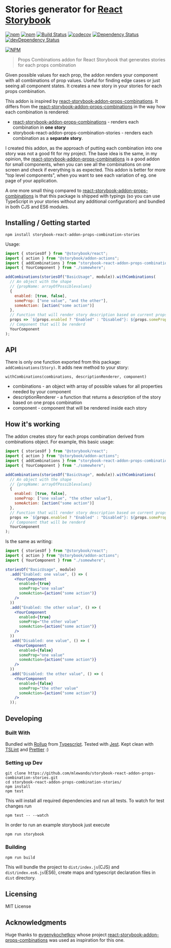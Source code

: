 # Stories generator for [React Storybook](https://github.com/storybooks/react-storybook)

[![npm][npm-version-svg]][npm]
[![npm][npm-downloads-svg]][npm]
[![Build Status][build-svg]][build]
[![codecov][coveradge-svg]][coveradge]
[![Dependency Status][deps-svg]][deps]
[![devDependency Status][dev-deps-svg]][dev-deps]

[![NPM][npm-stats-png]][npm]

[license-svg]: https://img.shields.io/github/license/mlewando/storybook-react-addon-props-combination-stories.svg
[license]: https://github.com/mlewando/storybook-react-addon-props-combination-stories/blob/master/LICENSE
[build-svg]: https://img.shields.io/travis/mlewando/storybook-react-addon-props-combination-stories.svg
[build]: https://travis-ci.org/mlewando/storybook-react-addon-props-combination-stories
[npm-version-svg]: https://img.shields.io/npm/v/storybook-react-addon-props-combination-stories.svg
[npm]: https://badge.fury.io/js/storybook-react-addon-props-combination-stories
[coveradge-svg]: https://img.shields.io/codecov/c/github/mlewando/storybook-react-addon-props-combination-stories.svg
[coveradge]: https://codecov.io/gh/mlewando/storybook-react-addon-props-combination-stories
[deps-svg]: https://img.shields.io/david/mlewando/storybook-react-addon-props-combination-stories.svg
[deps]: https://david-dm.org/mlewando/storybook-react-addon-props-combination-stories
[dev-deps-svg]: https://img.shields.io/david/dev/mlewando/storybook-react-addon-props-combination-stories.svg
[dev-deps]: https://david-dm.org/mlewando/storybook-react-addon-props-combination-stories?type=dev
[npm-downloads-svg]: https://img.shields.io/npm/dm/storybook-react-addon-props-combination-stories.svg
[npm-stats-png]: https://nodei.co/npm/storybook-react-addon-props-combination-stories.png

> Props Combinations addon for React Storybook that generates stories for each props combination

Given possible values for each prop, the addon renders your component with all combinations of prop values.
Useful for finding edge cases or just seeing all component states.
It creates a new story in your stories for each props combination.

This addon is inspired by [react-storybook-addon-props-combinations](https://github.com/evgenykochetkov/react-storybook-addon-props-combinations). It differs from the [react-storybook-addon-props-combinations](https://github.com/evgenykochetkov/react-storybook-addon-props-combinations) in the way how each combination is rendered:

* [react-storybook-addon-props-combinations](https://github.com/evgenykochetkov/react-storybook-addon-props-combinations) - renders each combination in **one story**
* storybook-react-addon-props-combination-stories - renders each combination as a **separate story**.

I created this addon, as the approach of putting each combination into one story was not a good fit for my project. The base idea is the same, in my opinion, the [react-storybook-addon-props-combinations](https://github.com/evgenykochetkov/react-storybook-addon-props-combinations) is a good addon for small components, when you can see all the combinations on one screen and check if everything is as expected. This addon is better for more "top level components", when you want to see each variation of eg. one page of your application.

A one more small thing compared to [react-storybook-addon-props-combinations](https://github.com/evgenykochetkov/react-storybook-addon-props-combinations) is that this package is shipped with typings (so you can use TypeScript in your stories without any additional configuration) and bundled in both CJS and ES6 modules.

## Installing / Getting started

```shell
npm install storybook-react-addon-props-combination-stories
```

Usage:

```js
import { storiesOf } from "@storybook/react";
import { action } from "@storybook/addon-actions";
import { addCombinations } from "storybook-react-addon-props-combination-stories";
import { YourComponent } from "./somewhere";

addCombinations(storiesOf("BasicUsage", module)).withCombinations(
  // An object with the shape
  // {propName: arrayOfPossiblevalues}
  {
    enabled: [true, false],
    someProp: ["one value", "and the other"],
    someAction: [action("some action")]
  },
  // Function that will render story description based on current props
  props => `${props.enabled ? "Enabled" : "Disabled"}: ${props.someProp}`,
  // Component that will be renderd
  YourComponent
);
```

## API

There is only one function exported from this package: `addCombinations(Story)`. It adds new method to your story:

`withCombinations(combinations, descriptionRenderer, component)`

* combinations - an object with array of possible values for all properties needed by your component
* descriptionRenderer - a function that returns a description of the story based on one props combination
* component - component that will be rendered inside each story

## How it's working

The addon creates story for each props combination derived from combinations object. For example, this basic usage:

```js
import { storiesOf } from "@storybook/react";
import { action } from "@storybook/addon-actions";
import { addCombinations } from "storybook-react-addon-props-combination-stories";
import { YourComponent } from "./somewhere";

addCombinations(storiesOf("BasicUsage", module)).withCombinations(
  // An object with the shape
  // {propName: arrayOfPossiblevalues}
  {
    enabled: [true, false],
    someProp: ["one value", "the other value"],
    someAction: [action("some action")]
  },
  // Function that will render story description based on current props
  props => `${props.enabled ? "Enabled" : "Disabled"}: ${props.someProp}`,
  // Component that will be renderd
  YourComponent
);
```

Is the same as writing:

```jsx
import { storiesOf } from "@storybook/react";
import { action } from "@storybook/addon-actions";
import { YourComponent } from "./somewhere";

storiesOf("BasicUsage", module)
  .add("Enabled: one value", () => (
    <YourComponent
      enabled={true}
      someProp="one value"
      someAction={action("some action")}
    />
  ))
  .add("Enabled: the other value", () => (
    <YourComponent
      enabled={true}
      someProp="the other value"
      someAction={action("some action")}
    />
  ))
  .add("Disabled: one value", () => (
    <YourComponent
      enabled={false}
      someProp="one value"
      someAction={action("some action")}
    />
  ))
  .add("Disabled: the other value", () => (
    <YourComponent
      enabled={false}
      someProp="the other value"
      someAction={action("some action")}
    />
  ));
```

## Developing

### Built With

Bundled with [Rollup](https://rollupjs.org/) from [Typescript](https://www.typescriptlang.org/). Tested with [Jest](https://facebook.github.io/jest/). Kept clean with [TSLint](https://palantir.github.io/tslint/) and [Prettier](https://prettier.io/) :)

### Setting up Dev

```shell
git clone https://github.com/mlewando/storybook-react-addon-props-combination-stories.git
cd storybook-react-addon-props-combination-stories/
npm install
npm test
```

This will install all required dependencies and run all tests. To watch for test changes run

```shell
npm test -- --watch
```

In order to run an example storybook just execute

```shell
npm run storybook
```

### Building

```shell
npm run build
```

This will bundle the project to `dist/index.js`(CJS) and `dist/index.es6.js`(ES6), create maps and typescript declaration files in `dist` directory.

## Licensing

MIT License

## Acknowledgments

Huge thanks to [evgenykochetkov](https://github.com/evgenykochetkov) whose project [react-storybook-addon-props-combinations](https://github.com/evgenykochetkov/react-storybook-addon-props-combinations) was used as inspiration for this one.
